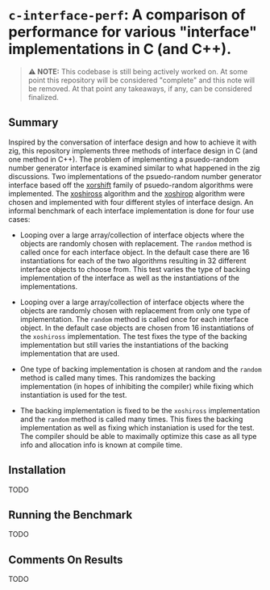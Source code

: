 # `c-interface-perf`: A comparison of performance for various "interface" implementations in C (and C++).

> **:warning: NOTE:** This codebase is still being actively worked on. At some point this repository will be considered "complete" and this note will be removed. At that point any takeaways, if any, can be considered finalized.

## Summary

Inspired by the conversation of interface design and how to achieve it with zig, this repository implements three methods of interface design in C (and one method in C++).
The problem of implementing a psuedo-random number generator interface is examined similar to what happened in the zig discussions.
Two implementations of the psuedo-random number generator interface based off the [xorshift](https://en.wikipedia.org/wiki/Xorshift) family of psuedo-random algorithms were implemented.
The [xoshiross](https://en.wikipedia.org/wiki/Xorshift#xoshiro256**) algorithm and the [xoshirop](https://en.wikipedia.org/wiki/Xorshift#xoshiro256+) algorithm were chosen and implemented with four different styles of interface design.
An informal benchmark of each interface implementation is done for four use cases:

* Looping over a large array/collection of interface objects where the objects are randomly chosen with replacement. The `random` method is called once for each interface object. In the default case there are 16 instantiations for each of the two algorithms resulting in 32 different interface objects to choose from. This test varies the type of backing implementation of the interface as well as the instantiations of the implementations.

* Looping over a large array/collection of interface objects where the objects are randomly chosen with replacement from only one type of implementation. The `random` method is called once for each interface object. In the default case objects are chosen from 16 instantiations of the `xoshiross` implementation. The test fixes the type of the backing implementation but still varies the instantiations of the backing implementation that are used.

* One type of backing implementation is chosen at random and the `random` method is called many times. This randomizes the backing implementation (in hopes of inhibiting the compiler) while fixing which instantiation is used for the test.

* The backing implementation is fixed to be the `xoshiross` implementation and the `random` method is called many times. This fixes the backing implementation as well as fixing which instaniation is used for the test. The compiler should be able to maximally optimize this case as all type info and allocation info is known at compile time.

## Installation

TODO

## Running the Benchmark

TODO

## Comments On Results

TODO
